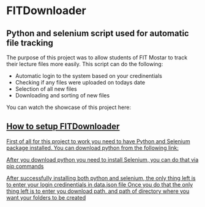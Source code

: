 # FITDownloader

## Python and selenium script used for automatic file tracking


The purpose of this project was to allow students of FIT Mostar to track their lecture files more easily. This script can do the following:

* Automatic login to the system based on your credinentials
* Checking if any files were uploaded on todays date
* Selection of all new files
* Downloading and sorting of new files

You can watch the showcase of this project here:
<a href='https://www.youtube.com/watch?v=duaW2D-OKh0'>
  

## How to setup FITDownloader
First of all for this project to work you need to have Python and Selenium package installed.
You can download python from the following link:
<a href='https://www.python.org/downloads/'>

After you download python you need to install Selenium, you can do that via pip commands
<a href='https://www.swtestacademy.com/wp-content/uploads/2017/04/python-selenium-4.png'>

After successfully installing both python and selenium, the only thing left is to enter your login credinentials in data.json file
<a href='https://i.imgur.com/63WEzwP.png'>
Once you do that the only thing left is to enter you download path, and path of directory where you want your folders to be created
<a href='https://i.imgur.com/WvOpSIU.png'>
